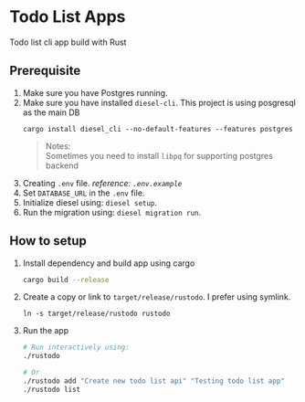 # Todo List Apps

Todo list cli app build with Rust

## Prerequisite

1. Make sure you have Postgres running.
1. Make sure you have installed `diesel-cli`. This project is using posgresql as the main DB
    ```
    cargo install diesel_cli --no-default-features --features postgres
    ```
    > Notes:<br />
    > Sometimes you need to install `libpq` for supporting postgres backend
1. Creating `.env` file. _reference: `.env.example`_
1. Set `DATABASE_URL` in the `.env` file.
1. Initialize diesel using: `diesel setup`.
1. Run the migration using: `diesel migration run`.

## How to setup

1. Install dependency and build app using cargo
    ```sh
   cargo build --release
    ```
1. Create a copy or link to `target/release/rustodo`. I prefer using symlink.
    ```
    ln -s target/release/rustodo rustodo
    ```
1. Run the app
    ```bash
    # Run interactively using:
    ./rustodo

    # Or 
    ./rustodo add "Create new todo list api" "Testing todo list app"
    ./rustodo list
    ```
